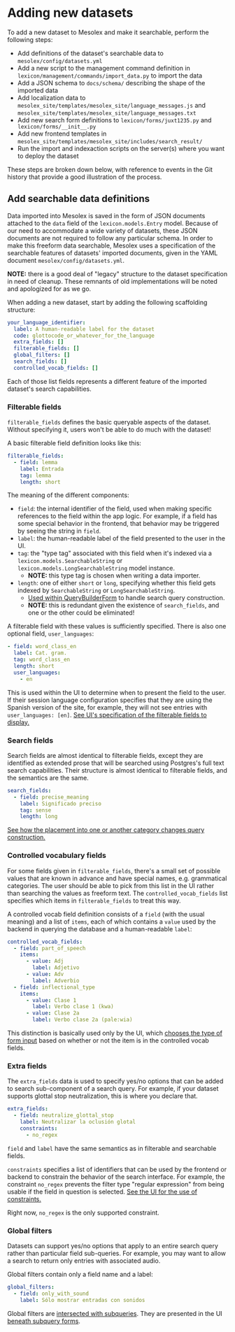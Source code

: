 # Adding new datasets

To add a new dataset to Mesolex and make it searchable, perform the following steps:

- Add definitions of the dataset's searchable data to `mesolex/config/datasets.yml`
- Add a new script to the management command definition in `lexicon/management/commands/import_data.py` to import the data
- Add a JSON schema to `docs/schema/` describing the shape of the imported data
- Add localization data to `mesolex_site/templates/mesolex_site/language_messages.js` and `mesolex_site/templates/mesolex_site/language_messages.txt`
- Add new search form definitions to `lexicon/forms/juxt1235.py` and ` lexicon/forms/__init__.py`
- Add new frontend templates in `mesolex_site/templates/mesolex_site/includes/search_result/`
- Run the import and indexaction scripts on the server(s) where you want to deploy the dataset

These steps are broken down below, with reference to events in the Git history that provide a good
illustration of the process.

## Add searchable data definitions

Data imported into Mesolex is saved in the form of JSON documents attached to the `data` field of the `lexicon.models.Entry` model.
Because of our need to accommodate a wide variety of datasets, these JSON documents are not required to follow any
particular schema. In order to make this freeform data searchable, Mesolex uses a specification of the searchable features
of datasets' imported documents, given in the YAML document `mesolex/config/datasets.yml`.

**NOTE:** there is a good deal of "legacy" structure to the dataset specification in need of cleanup.
These remnants of old implementations will be noted and apologized for as we go.

When adding a new dataset, start by adding the following scaffolding structure:

```yaml
your_language_identifier:
  label: A human-readable label for the dataset
  code: glottocode_or_whatever_for_the_language
  extra_fields: []
  filterable_fields: []
  global_filters: []
  search_fields: []
  controlled_vocab_fields: []
```

Each of those list fields represents a different feature of the imported dataset's search capabilities.

### Filterable fields

`filterable_fields` defines the basic queryable aspects of the dataset. Without specifying it, users won't
be able to do much with the dataset!

A basic filterable field definition looks like this:

```yaml
filterable_fields:
  - field: lemma
    label: Entrada
    tag: lemma
    length: short
```

The meaning of the different components:

- `field`: the internal identifier of the field, used when making specific references to the field within
  the app logic. For example, if a field has some special behavior in the frontend, that behavior
  may be triggered by seeing the string in `field`.
- `label`: the human-readable label of the field presented to the user in the UI.
- `tag`: the "type tag" associated with this field when it's indexed via a `lexicon.models.SearchableString`
  or `lexicon.models.LongSearchableString` model instance.
    - **NOTE:** this type tag is chosen when writing a data importer.
- `length`: one of either `short` or `long`, specifying whether this field gets indexed by `SearchableString`
  or `LongSearchableString`.
    - [Used within QueryBuilderForm](https://github.com/mesolex/mesolex/blob/dataset-docs/query_builder/forms.py#L205)
    to handle search query construction.
    - **NOTE:** this is redundant given the existence of `search_fields`, and one
    or the other could be eliminated!

A filterable field with these values is sufficiently specified. There is also one optional
field, `user_languages`:

```yaml
- field: word_class_en
  label: Cat. gram.
  tag: word_class_en
  length: short
  user_languages:
    - en
```

This is used within the UI to determine when to present the field to the user.
If their session language configuration specifies that they are using the Spanish
version of the site, for example, they will not see entries with `user_languages: [en]`.
[See UI's specification of the filterable fields to display.](https://github.com/mesolex/mesolex/blob/dataset-docs/query_builder/static/ts/components/query-builder-formset.tsx#L112)

### Search fields

Search fields are almost identical to filterable fields, except they are identified as
extended prose that will be searched using Postgres's full text search capabilities.
Their structure is almost identical to filterable fields, and the semantics are
the same.

```yaml
search_fields:
  - field: precise_meaning
    label: Significado preciso
    tag: sense
    length: long
```

[See how the placement into one or another category changes query construction.](https://github.com/mesolex/mesolex/blob/dataset-docs/query_builder/forms.py#L200)

### Controlled vocabulary fields

For some fields given in `filterable_fields`, there's a small set of possible values that
are known in advance and have special names, e.g. grammatical categories. The user should
be able to pick from this list in the UI rather than searching the values as freeform
text. The `controlled_vocab_fields` list specifies which items in `filterable_fields`
to treat this way.

A controlled vocab field definition consists of a `field` (with the usual meaning)
and a list of `items`, each of which contains a `value` used by the backend in
querying the database and a human-readable `label`:

```yaml
controlled_vocab_fields:
  - field: part_of_speech
    items:
      - value: Adj
        label: Adjetivo
      - value: Adv
        label: Adverbio
  - field: inflectional_type
    items:
      - value: Clase 1
        label: Verbo clase 1 (kwa)
      - value: Clase 2a
        label: Verbo clase 2a (pale:wia)
```

This distinction is basically used only by the UI, which [chooses the type of form input](https://github.com/mesolex/mesolex/blob/dataset-docs/query_builder/static/ts/components/query-builder-form.tsx#L293) based on whether or not the item is in the controlled vocab fields.


### Extra fields

The `extra_fields` data is used to specify yes/no options that can be added to search
sub-component of a search query. For example, if your dataset supports glottal stop
neutralization, this is where you declare that.

```yaml
extra_fields:
  - field: neutralize_glottal_stop
    label: Neutralizar la oclusión glotal
    constraints:
      - no_regex
```

`field` and `label` have the same semantics as in filterable and searchable fields.

`constraints` specifies a list of identifiers that can be used by the frontend
or backend to constrain the behavior of the search interface. For example, the
constraint `no_regex` prevents the filter type "regular expression" from being
usable if the field in question is selected. [See the UI for the use of constraints.](https://github.com/mesolex/mesolex/blob/dataset-docs/query_builder/static/ts/components/query-builder-form.tsx#L116)

Right now, `no_regex` is the only supported constraint.


### Global filters

Datasets can support yes/no options that apply to an entire search query
rather than particular field sub-queries. For example, you may want to allow
a search to return only entries with associated audio.

Global filters contain only a field name and a label:

```yaml
global_filters:
  - field: only_with_sound
    label: Sólo mostrar entradas con sonidos
```

Global filters are [intersected with subqueries](https://github.com/mesolex/mesolex/blob/dataset-docs/query_builder/forms.py#L332).
They are presented in the UI [beneath subquery forms](https://github.com/mesolex/mesolex/blob/dataset-docs/query_builder/static/ts/components/query-builder-formset.tsx#L167).